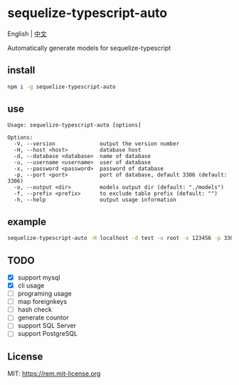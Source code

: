 # sequelize-typescript-auto

English | [中文](https://github.com/YES-Lee/sequelize-typescript-auto/blob/master/README.zh_CN.md)

Automatically generate models for sequelize-typescript

## install

```bash
npm i -g sequelize-typescript-auto
```

## use

```text
Usage: sequelize-typescript-auto [options]

Options:
  -V, --version              output the version number
  -H, --host <host>          database host
  -d, --database <database>  name of database
  -u, --username <username>  user of database
  -x, --password <password>  password of database
  -p, --port <port>          port of database, default 3306 (default: 3306)
  -o, --output <dir>         models output dir (default: "./models")
  -f, --prefix <prefix>      to exclude table prefix (default: "")
  -h, --help                 output usage information
```

## example

```bash
sequelize-typescript-auto -H localhost -d test -u root -x 123456 -p 3306 -f test_ -o ./_models
```

## TODO

* [x] support mysql
* [x] cli usage
* [ ] programing usage
* [ ] map foreignkeys
* [ ] hash check
* [ ] generate countor
* [ ] support SQL Server
* [ ] support PostgreSQL

## License

MIT: https://rem.mit-license.org
